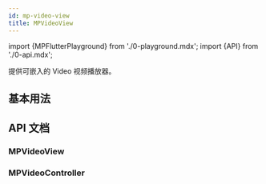 ```yaml
---
id: mp-video-view
title: MPVideoView
---
```


import {MPFlutterPlayground} from './0-playground.mdx';
import {API} from './0-api.mdx';

提供可嵌入的 Video 视频播放器。

## 基本用法

<MPFlutterPlayground source="/zh/samples/video_view.txt" height="500px" />

## API 文档

### MPVideoView

<API name="url" 
     type="String" 
     desc="需要播放的视频 url" 
     more="必填" />

<API name="controls" 
     type="bool?" 
     desc="是否需要展示视频控制元素" 
     more="非必填,默认值为 true" />

<API name="autoplay" 
     type="bool?" 
     desc="是否在打开页面时自动播放视频" 
     more="非必填,默认值为 false" />

<API name="loop" 
     type="bool?" 
     desc="是否循环播放" 
     more="非必填,默认值为 false" />

<API name="muted" 
     type="bool?" 
     desc="是否静音" 
     more="非必填，默认值为 false" />

<API name="poster" 
     type="String?" 
     desc="封面图，用于视频加载前的首帧图展示。" 
     more="非必填" />

<API name="controller" 
     type="MPVideoController?" 
     desc="视频控制器" 
     more="非必填" />

### MPVideoController

<API name="play" 
     type="void" 
     desc="播放视频" 
     more="方法" />

<API name="pause" 
     type="void" 
     desc="暂停播放视频" 
     more="方法" />

<API name="setVolumn(double volumn)" 
     type="void" 
     desc="设置视频音量" 
     more="方法,微信小程序尚未实现" />

<API name="volumnUp" 
     type="void" 
     desc="增大音量" 
     more="方法,微信小程序尚未实现" />

<API name="volumnDown" 
     type="void" 
     desc="降低音量" 
     more="方法,微信小程序尚未实现" />

<API name="setMuted(bool muted)" 
     type="void" 
     desc="设置静音与否" 
     more="方法" />

<API name="fullscreen" 
     type="void" 
     desc="设置全屏" 
     more="方法" />

<API name="setPlaybackRate(double playbackRate)" 
     type="void" 
     desc="设置播放倍速" 
     more="方法" />

<API name="seekTo(double seekTo)" 
     type="void" 
     desc="跳到某一播放时刻(秒)" 
     more="方法" />

<API name="getCurrentTime" 
     type="Future<double>" 
     desc="获取当前播放进度(秒)" 
     more="方法,微信小程序尚未实现" />
